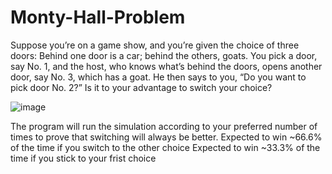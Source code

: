 # Monty-Hall-Problem

Suppose you’re on a game show, and you’re given the choice of three doors: 
Behind one door is a car; behind the others, goats. 
You pick a door, say No. 1, and the host, who knows what’s behind the doors, opens another door, say No. 3, which has a goat. 
He then says to you, “Do you want to pick door No. 2?” 
Is it to your advantage to switch your choice?

![image](https://user-images.githubusercontent.com/99738494/218469527-18392366-1dc7-4db2-a2b0-fbd61e2a06ef.png)

The program will run the simulation according to your preferred number of times to prove that switching will always be better.
Expected to win ~66.6% of the time if you switch to the other choice
Expected to win ~33.3% of the time if you stick to your frist choice
